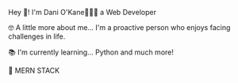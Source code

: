 Hey 👋! I'm Dani O'Kane👨🏻‍💻 
    a Web Developer

🤓 A little more about me...
    I'm a proactive person who enjoys facing challenges in life. 

📚 I'm currently learning...
    Python and much more!

🚀 MERN STACK   
  
